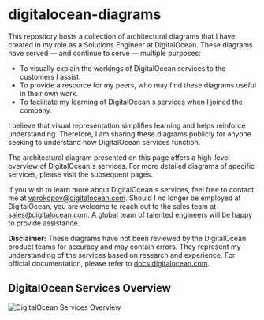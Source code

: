# digitalocean-diagrams

This repository hosts a collection of architectural diagrams that I have created in my role as a Solutions Engineer at DigitalOcean. These diagrams have served — and continue to serve — multiple purposes:
- To visually explain the workings of DigitalOcean services to the customers I assist.
- To provide a resource for my peers, who may find these diagrams useful in their own work.
- To facilitate my learning of DigitalOcean's services when I joined the company.

I believe that visual representation simplifies learning and helps reinforce understanding. Therefore, I am sharing these diagrams publicly for anyone seeking to understand how DigitalOcean services function.

The architectural diagram presented on this page offers a high-level overview of DigitalOcean's services. For more detailed diagrams of specific services, please visit the subsequent pages.

If you wish to learn more about DigitalOcean's services, feel free to contact me at [vprokopov@digitalocean.com](mailto:vprokopov@digitalocean.com). Should I no longer be employed at DigitalOcean, you are welcome to reach out to the sales team at [sales@digitalocean.com](mailto:sales@digitalocean.com). A global team of talented engineers will be happy to provide assistance.

**Disclaimer:** These diagrams have not been reviewed by the DigitalOcean product teams for accuracy and may contain errors. They represent my understanding of the services based on research and experience. For official documentation, please refer to [docs.digitalocean.com](https://docs.digitalocean.com).

## DigitalOcean Services Overview
![DigitalOcean Services Overview](https://lucid.app/publicSegments/view/51b93be1-e8ef-4559-bc66-33ff48ad1f99/image.png)
